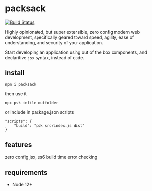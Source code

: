 # packsack

[![Build Status](https://travis-ci.org/syrjs/pack.svg?branch=master)](https://travis-ci.org/dmikey/packsack)

Highly opinionated, but super extensible, zero config modern web development, specifically geared toward speed, agility, ease of understanding, and security of your application. 

Start developing an application using out of the box components, and declaritive `jsx` syntax, instead of code.

## install

```
npm i packsack
```

then use it

```
npx psk infile outfolder
```

or include in package.json scripts

```
"scripts": {
    "build": "psk src/index.js dist"
}
```

## features

zero config jsx, es6
build time error checking

## requirements

* Node 12+

